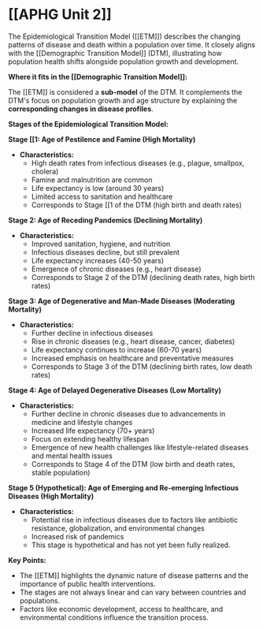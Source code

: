 # [[APHG Unit 2]]

The Epidemiological Transition Model ([[ETM]]) describes the changing patterns of disease and death within a population over time. It closely aligns with the [[Demographic Transition Model]] (DTM), illustrating how population health shifts alongside population growth and development.

**Where it fits in the [[Demographic Transition Model]]:**

The [[ETM]] is considered a **sub-model** of the DTM. It complements the DTM's focus on population growth and age structure by explaining the **corresponding changes in disease profiles**.  

**Stages of the Epidemiological Transition Model:**

**Stage [[1: Age of Pestilence and Famine (High Mortality)**

* **Characteristics:**  
    * High death rates from infectious diseases (e.g., plague, smallpox, cholera)
    * Famine and malnutrition are common
    * Life expectancy is low (around 30 years)
    * Limited access to sanitation and healthcare
    * Corresponds to Stage [[1 of the DTM (high birth and death rates)

**Stage 2: Age of Receding Pandemics (Declining Mortality)**

* **Characteristics:** 
    * Improved sanitation, hygiene, and nutrition
    * Infectious diseases decline, but still prevalent
    * Life expectancy increases (40-50 years)
    * Emergence of chronic diseases (e.g., heart disease)
    * Corresponds to Stage 2 of the DTM (declining death rates, high birth rates)

**Stage 3: Age of Degenerative and Man-Made Diseases (Moderating Mortality)**

* **Characteristics:** 
    * Further decline in infectious diseases
    * Rise in chronic diseases (e.g., heart disease, cancer, diabetes)
    * Life expectancy continues to increase (60-70 years)
    * Increased emphasis on healthcare and preventative measures
    * Corresponds to Stage 3 of the DTM (declining birth rates, low death rates)

**Stage 4: Age of Delayed Degenerative Diseases (Low Mortality)**

* **Characteristics:**
    * Further decline in chronic diseases due to advancements in medicine and lifestyle changes
    * Increased life expectancy (70+ years)
    * Focus on extending healthy lifespan
    * Emergence of new health challenges like lifestyle-related diseases and mental health issues
    * Corresponds to Stage 4 of the DTM (low birth and death rates, stable population)

**Stage 5 (Hypothetical): Age of Emerging and Re-emerging Infectious Diseases (High Mortality)**

* **Characteristics:**
    * Potential rise in infectious diseases due to factors like antibiotic resistance, globalization, and environmental changes
    * Increased risk of pandemics
    * This stage is hypothetical and has not yet been fully realized.

**Key Points:**

* The [[ETM]] highlights the dynamic nature of disease patterns and the importance of public health interventions.
* The stages are not always linear and can vary between countries and populations.
* Factors like economic development, access to healthcare, and environmental conditions influence the transition process.
